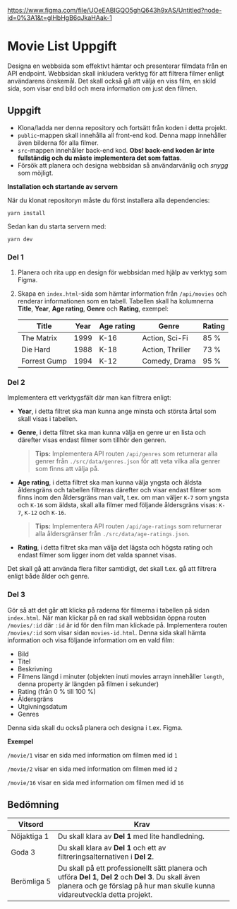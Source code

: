 
https://www.figma.com/file/UOeEABIGQO5ghQ643h9xAS/Untitled?node-id=0%3A1&t=glHbHgB6qJkaHAak-1



# Movie List Uppgift

Designa en webbsida som effektivt hämtar och presenterar filmdata från en API endpoint. Webbsidan skall inkludera verktyg för att filtrera filmer enligt användarens önskemål. Det skall också gå att välja en viss film, en skild sida, som visar end bild och mera information om just den filmen.

## Uppgift

* Klona/ladda ner denna repository och fortsätt från koden i detta projekt.
* `public`-mappen skall innehålla all front-end kod. Denna mapp innehåller även bilderna för alla filmer.
* `src`-mappen innehåller back-end kod. **Obs! back-end koden är inte fullständig och du måste implementera det som fattas**.
* Försök att planera och designa webbsidan så användarvänlig och *snygg* som möjligt.

**Installation och startande av servern**

När du klonat repositoryn måste du först installera alla dependencies:

```
yarn install
```

Sedan kan du starta servern med:

```
yarn dev
```

### Del 1

1. Planera och rita upp en design för webbsidan med hjälp av verktyg som Figma.
2. Skapa en `index.html`-sida som hämtar information från `/api/movies` och renderar informationen som en tabell. Tabellen skall ha kolumnerna **Title**, **Year**, **Age rating**, **Genre** och **Rating**, exempel:

   | Title        | Year     | Age rating     | Genre            | Rating     |
   |--------------|----------|----------------|------------------|------------|
   | The Matrix   | 1999     | K-16           | Action, Sci-Fi   |       85 % |
   | Die Hard     | 1988     | K-18           | Action, Thriller |       73 % |
   | Forrest Gump | 1994     | K-12           | Comedy, Drama    |       95 % |

### Del 2

Implementera ett verktygsfält där man kan filtrera enligt:

* **Year**, i detta filtret ska man kunna ange minsta och största årtal som skall visas i tabellen.
* **Genre**, i detta filtret ska man kunna välja en genre ur en lista och därefter visas endast filmer som tillhör den genren.

   > **Tips:** Implementera API routen `/api/genres` som returnerar alla genrer från `./src/data/genres.json` för att veta vilka alla genrer som finns att välja på.

* **Age rating**, i detta filtret ska man kunna välja yngsta och äldsta åldersgräns och tabellen filtreras därefter och visar endast filmer som finns inom den åldersgräns man valt, t.ex. om man väljer `K-7` som yngsta och `K-16` som äldsta, skall alla filmer med följande åldersgräns visas: `K-7`, `K-12` och `K-16`.
   
   > **Tips:** Implementera API routen `/api/age-ratings` som returnerar alla åldersgränser från `./src/data/age-ratings.json`.

* **Rating**, i detta filtret ska man välja det lägsta och högsta rating och endast filmer som ligger inom det valda spannet visas.

Det skall gå att använda flera filter samtidigt, det skall t.ex. gå att filtrera enligt både ålder och genre.

### Del 3

Gör så att det går att klicka på raderna för filmerna i tabellen på sidan `index.html`. När man klickar på en rad skall webbsidan öppna routen `/movies/:id` där `:id` är id för den film man klickade på. Implementera routen `/movies/:id` som visar sidan `movies-id.html`. Denna sida skall hämta information och visa följande information om en vald film:

* Bild
* Titel
* Beskrivning
* Filmens längd i minuter (objekten inuti movies arrayn innehåller `length`, denna property är längden på filmen i sekunder)
* Rating (från 0 % till 100 %)
* Åldersgräns
* Utgivningsdatum
* Genres

Denna sida skall du också planera och designa i t.ex. Figma.

**Exempel**

`/movie/1` visar en sida med information om filmen med id `1`

`/movie/2` visar en sida med information om filmen med id `2`

`/movie/16` visar en sida med information om filmen med id `16`

## Bedömning

| Vitsord     | Krav                                              |
|-------------|---------------------------------------------------|
| Nöjaktiga&nbsp;1 | Du skall klara av **Del 1** med lite handledning. |
| Goda&nbsp;3      | Du skall klara av **Del 1** och ett av filtreringsalternativen i **Del 2**. |
| Berömliga&nbsp;5 | Du skall på ett professionellt sätt planera och utföra **Del 1**, **Del 2** och **Del 3**. Du skall även planera och ge förslag på hur man skulle kunna vidareutveckla detta projekt. | 
